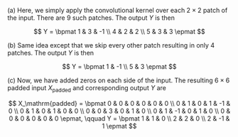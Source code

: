 (a) Here, we simply apply the convolutional kernel over each $2\times 2$ patch of the input. There are 9 such patches. The output $Y$ is then

$$
Y = \bpmat
1 &  3 &  -1 \\
4 &  2 &  2 \\
5 &  3 & 3
\epmat
$$

(b) Same idea except that we skip every other patch resulting in only 4 patches. The output $Y$ is then

$$
Y = \bpmat 
 1 & -1 \\
 5 & 3
\epmat
$$

(c) Now, we have added zeros on each side of the input. The resulting $6\times 6$ padded input $X_\mathrm{padded}$ and corresponding output $Y$ are

$$
X_\mathrm{padded} = 
\bpmat
0 & 0 &  0 & 0 &  0 & 0 \\
0 & 1 &  0 & 1 & -1 & 0 \\
0 & 1 &  0 & 1 &  0 & 0 \\
0 & 0 &  3 & 0 &  1 & 0 \\
0 & 1 & -1 & 0 &  1 & 0 \\
0 & 0 &  0 & 0 &  0 & 0
\epmat, 
\qquad
Y = \bpmat 
 1 & 1 & 0 \\
 2 & 2 & 0 \\
 2 & -1 & 1
\epmat
$$